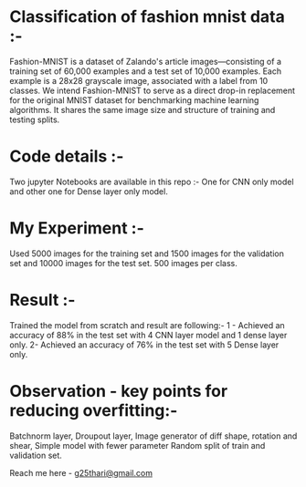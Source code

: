 # Classification of fashion mnist data :- 

Fashion-MNIST is a dataset of Zalando's article images—consisting of a training set of 60,000 examples and a test set of 10,000 examples.
Each example is a 28x28 grayscale image, associated with a label from 10 classes. We intend Fashion-MNIST to serve as a direct drop-in 
replacement for the original MNIST dataset for benchmarking machine learning algorithms. It shares the same image size and structure of training and testing splits.

# Code details :-
Two jupyter Notebooks are available in this repo :- One for CNN only model and other one for Dense layer only model.

# My Experiment :- 
Used 5000 images for the training set and 1500 images for the validation set and 10000 images for the test set.
500 images per class.
# Result :- 
Trained the model from scratch and result are following:- 
1 - Achieved an accuracy of 88% in the test set with 4 CNN layer model and 1 dense layer only.
2-  Achieved an accuracy of 76% in the test set with 5 Dense layer only.

# Observation - key points for reducing overfitting:-
Batchnorm layer, 
Droupout layer, 
Image generator of diff shape, rotation and shear, 
Simple model with fewer parameter
Random split of train and validation set.

Reach me here - g25thari@gmail.com
